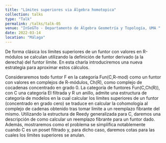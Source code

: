 ```yaml
---
title: "Límites superiores via Álgebra homotopica"
collection: talks
type: "Talk"
permalink: /talks/talk-05
venue: "InSeGTo - Departamento de Álgebra Geometría y Topología, UMA "
date: 2022-03-14
location: "Málaga"
---
```


De forma clásica los límites superiores de un funtor con valores en R-módulos se calculan utilizando la definición de funtor derivado (a la derecha) del funtor límite. En esta charla introduciremos una nueva estrategia para aproximar estos cálculos.

Consideraremos todo funtor F en la categoría Fun(C,R-mod) como un funtor con valores en complejos de R-módulos, Ch(R), como complejo de cocadenas concentrado en grado 0.  La categoría de funtores Fun(C,Ch(R)), con C una categoría EI filtrada y R un anillo, admite una estructura de categoría de modelos en la cual calcular los límites superiores de un funtor (concentrado en grado cero) se traduce en calcular la cohomología al complejo de cadenas obtenido tras tomar limite a un reemplazo fibrante del mismo.  Utilizando la estructura de Reedy generalizada para C, daremos una descripción de como calcular un reemplazo fibrante para un funtor dado. Además, mostraremos como el problema se simplifica notablemente cuando C es un poset filtrado y, para dicho caso, daremos cotas para las cuales los límites superiores se anulan.